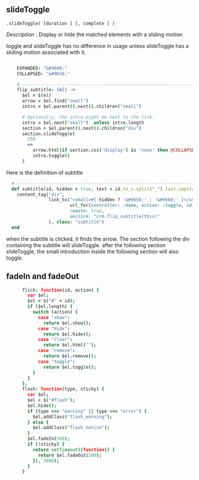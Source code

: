 slideToggle
---
`.slideToggle( [duration ] [, complete ] )`

*Description* : Display or hide the matched elements with a sliding motion

toggle and slideToggle has no difference in usage unless slideToggle has a sliding motion associated with it.
```coffee

    EXPANDED: "&#9660;"
    COLLAPSED: "&#9658;"

    #----------------------------------------------------------------------------
    flip_subtitle: (el) ->
      $el = $(el)
      arrow = $el.find("small")
      intro = $el.parent().next().children("small")

      # Optionally, the intro might be next to the link.
      intro = $el.next("small")  unless intro.length
      section = $el.parent().next().children("div")
      section.slideToggle(
        250
        =>
          arrow.html(if section.css('display') is 'none' then @COLLAPSED else @EXPANDED)
          intro.toggle()
      )
```

Here is the definition of subtitle
```ruby
  #----------------------------------------------------------------------------
  def subtitle(id, hidden = true, text = id.to_s.split("_").last.capitalize)
    content_tag("div",
                link_to("<small>#{ hidden ? '&#9658;' : '&#9660;' }</small> #{sanitize text}".html_safe,
                        url_for(controller: :home, action: :toggle, id: id),
                        remote: true,
                        onclick: "crm.flip_subtitle(this)"
                ), class: "subtitle")
  end
```
when the subtitle is clicked, it finds the arrow. The section following the div containing the subtitle will slideToggle. after the following section slideToggle, the small introduction inside the following section will also toggle.


fadeIn and fadeOut
---
```coffee
      flick: function(id, action) {
        var $el;
        $el = $("#" + id);
        if ($el.length) {
          switch (action) {
            case "show":
              return $el.show();
            case "hide":
              return $el.hide();
            case "clear":
              return $el.html("");
            case "remove":
              return $el.remove();
            case "toggle":
              return $el.toggle();
          }
        }
      },
      flash: function(type, sticky) {
        var $el;
        $el = $("#flash");
        $el.hide();
        if (type === "warning" || type === "error") {
          $el.addClass("flash_warning");
        } else {
          $el.addClass("flash_notice");
        }
        $el.fadeIn(500);
        if (!sticky) {
          return setTimeout((function() {
            return $el.fadeOut(500);
          }), 3000);
        }
      }
```
